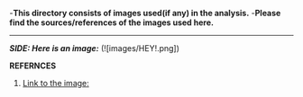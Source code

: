 -**This directory consists of images used(if any) in the analysis.**
-**Please find the sources/references of the images used here.**
---       ---
***SIDE: Here is an image:***
(![images/HEY!.png])

**REFERNCES**
1. [Link to the image:](https://encrypted-tbn0.gstatic.com/images?q=tbn%3AANd9GcQI-M9_cQzRRnG5DLIKni4JtYl8xwWP_uCyHA&usqp=CAU)
